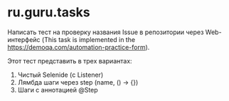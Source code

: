 # ru.guru.tasks
Написать тест на проверку названия Issue в репозитории через Web-интерфейс (This task is implemented in the https://demoqa.com/automation-practice-form).

Этот тест представить в трех вариантах:
1. Чистый Selenide (с Listener)
2. Лямбда шаги через step (name, () -> {})
3. Шаги с аннотацией @Step
